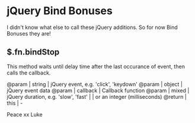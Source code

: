 # jQuery Bind Bonuses

I didn't know what else to call these jQuery additions. So for
now Bind Bonuses they are!

## $.fn.bindStop
    
This method waits until delay time after the last
occurance of event, then calls the callback.

@param   | string    | jQuery event, e.g. 'click', 'keydown'
@param   | object    | jQuery event data
@param   | callback  | Callback function
@param   | mixed     | jQuery duration, e.g. 'slow', 'fast'
         |           | or an integer (milliseconds)
@return  | this      | -



Peace xx
Luke